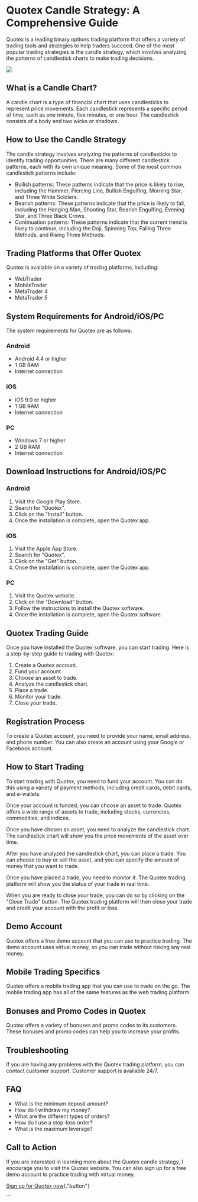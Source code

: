 # Quotex Candle Strategy: A Comprehensive Guide

Quotex is a leading binary options trading platform that offers a
variety of trading tools and strategies to help traders succeed. One of
the most popular trading strategies is the candle strategy, which
involves analyzing the patterns of candlestick charts to make trading
decisions.

[![](https://static.quotex.io/files/4_en/300_250.jpg)](https://traff.sbs/brokerqxlid)

## What is a Candle Chart?

A candle chart is a type of financial chart that uses candlesticks to
represent price movements. Each candlestick represents a specific period
of time, such as one minute, five minutes, or one hour. The candlestick
consists of a body and two wicks or shadows.

## How to Use the Candle Strategy

The candle strategy involves analyzing the patterns of candlesticks to
identify trading opportunities. There are many different candlestick
patterns, each with its own unique meaning. Some of the most common
candlestick patterns include:

-   Bullish patterns: These patterns indicate that the price is likely
    to rise, including the Hammer, Piercing Line, Bullish Engulfing,
    Morning Star, and Three White Soldiers.
-   Bearish patterns: These patterns indicate that the price is likely
    to fall, including the Hanging Man, Shooting Star, Bearish
    Engulfing, Evening Star, and Three Black Crows.
-   Continuation patterns: These patterns indicate that the current
    trend is likely to continue, including the Doji, Spinning Top,
    Falling Three Methods, and Rising Three Methods.

## Trading Platforms that Offer Quotex

Quotex is available on a variety of trading platforms, including:

-   WebTrader
-   MobileTrader
-   MetaTrader 4
-   MetaTrader 5

## System Requirements for Android/iOS/PC

The system requirements for Quotex are as follows:

### Android

-   Android 4.4 or higher
-   1 GB RAM
-   Internet connection

### iOS

-   iOS 9.0 or higher
-   1 GB RAM
-   Internet connection

### PC

-   Windows 7 or higher
-   2 GB RAM
-   Internet connection

## Download Instructions for Android/iOS/PC

### Android

1.  Visit the Google Play Store.
2.  Search for "Quotex".
3.  Click on the "Install" button.
4.  Once the installation is complete, open the Quotex app.

### iOS

1.  Visit the Apple App Store.
2.  Search for "Quotex".
3.  Click on the "Get" button.
4.  Once the installation is complete, open the Quotex app.

### PC

1.  Visit the Quotex website.
2.  Click on the "Download" button.
3.  Follow the instructions to install the Quotex software.
4.  Once the installation is complete, open the Quotex software.

## Quotex Trading Guide

Once you have installed the Quotex software, you can start trading. Here
is a step-by-step guide to trading with Quotex:

1.  Create a Quotex account.
2.  Fund your account.
3.  Choose an asset to trade.
4.  Analyze the candlestick chart.
5.  Place a trade.
6.  Monitor your trade.
7.  Close your trade.

## Registration Process

To create a Quotex account, you need to provide your name, email
address, and phone number. You can also create an account using your
Google or Facebook account.

## How to Start Trading

To start trading with Quotex, you need to fund your account. You can do
this using a variety of payment methods, including credit cards, debit
cards, and e-wallets.

Once your account is funded, you can choose an asset to trade. Quotex
offers a wide range of assets to trade, including stocks, currencies,
commodities, and indices.

Once you have chosen an asset, you need to analyze the candlestick
chart. The candlestick chart will show you the price movements of the
asset over time.

After you have analyzed the candlestick chart, you can place a trade.
You can choose to buy or sell the asset, and you can specify the amount
of money that you want to trade.

Once you have placed a trade, you need to monitor it. The Quotex trading
platform will show you the status of your trade in real time.

When you are ready to close your trade, you can do so by clicking on the
"Close Trade" button. The Quotex trading platform will then close
your trade and credit your account with the profit or loss.

## Demo Account

Quotex offers a free demo account that you can use to practice trading.
The demo account uses virtual money, so you can trade without risking
any real money.

## Mobile Trading Specifics

Quotex offers a mobile trading app that you can use to trade on the go.
The mobile trading app has all of the same features as the web trading
platform.

## Bonuses and Promo Codes in Quotex

Quotex offers a variety of bonuses and promo codes to its customers.
These bonuses and promo codes can help you to increase your profits.

## Troubleshooting

If you are having any problems with the Quotex trading platform, you can
contact customer support. Customer support is available 24/7.

## FAQ

-   What is the minimum deposit amount?
-   How do I withdraw my money?
-   What are the different types of orders?
-   How do I use a stop-loss order?
-   What is the maximum leverage?

## Call to Action

If you are interested in learning more about the Quotex candle strategy,
I encourage you to visit the Quotex website. You can also sign up for a
free demo account to practice trading with virtual money.

[Sign up for Quotex
now](\%22https://traff.sbs/brokerqxsignup\%22){."button"}

\`\`\`

